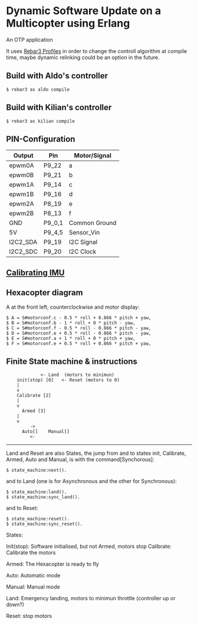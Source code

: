 Dynamic Software Update on a Multicopter using Erlang
=====

An OTP application

It uses [Rebar3 Profiles](https://www.rebar3.org/v3/docs/profiles) in
order to change the controll algorithm at compile time, maybe dynamic
relinking could be an option in the future.

Build with Aldo's controller
-----

    $ rebar3 as aldo compile

Build with Kilian's controller
-----

	$ rebar3 as kilian compile


## PIN-Configuration

Output		| Pin		| Motor/Signal
-----		|-----		|-----
epwm0A		| P9_22 	| a
epwm0B		| P9_21		| b
epwm1A		| P9_14		| c
epwm1B		| P9_16		| d
epwm2A		| P8_19		| e
epwm2B		| P8_13		| f
GND			| P9_0,1	| Common Ground
5V			| P9_4,5	| Sensor_Vin
I2C2_SDA	| P9_19		| I2C Signal
I2C2_SDC	| P9_20		| I2C Clock


[Calibrating IMU](https://www.youtube.com/watch?v=uH7iQrH3GpA)
-----

Hexacopter diagram
-----

A at the front left, counterclockwise and motor display:

	$ A = S#motorconf.c - 0.5 * roll + 0.866 * pitch + yaw,
	$ B = S#motorconf.b - 1 * roll + 0 * pitch - yaw,
	$ C = S#motorconf.f - 0.5 * roll - 0.866 * pitch - yaw,
	$ D = S#motorconf.e + 0.5 * roll - 0.866 * pitch - yaw,
	$ E = S#motorconf.a + 1 * roll + 0 * pitch + yaw,
	$ F = S#motorconf.e + 0.5 * roll + 0.866 * pitch + yaw,



Finite State machine & instructions
-----



			     <- Land  (motors to minimun)
	    init(stop) [0]   <- Reset (motors to 0)
		|
		v
	    Calibrate [2]
		|
		v
	      Armed [3]
		|
		v
		     ->
	      Auto[]    Manual[]
		     <-

________________________

Land and Reset are also States, the jump from and to states init, Calibrate, Armed, Auto and Manual, is with the command[Synchorous]:

	$ state_machine:next().

and to Land (one is for Asynchronous and the other for Synchronous):

	$ state_machine:land().
	$ state_machine:sync_land().

and to Reset:

	$ state_machine:reset().
	$ state_machine:sync_reset().


States:

Init(stop): Software initialised, but not Armed, motors stop 
Calibrate: Calibrate the motors

Armed: The Hexacopter is ready to fly

Auto: Automatic mode

Manual: Manual mode

Land: Emergency landing, motors to minimun throttle (controller up or down?)

Reset: stop motors

